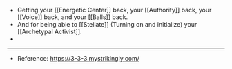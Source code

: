 - Getting your [[Energetic Center]] back, your [[Authority]] back, your [[Voice]] back, and your [[Balls]] back.
- And for being able to [[Stellate]] (Turning on and initialize) your [[Archetypal Activist]].
-
- ---
- Reference: https://3-3-3.mystrikingly.com/